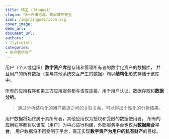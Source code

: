 ```yaml
---
title: 精卫 (JingWei)
slogan: 衔木石填沧海，筑屏障护安全
icon: /img/jingwei/icon.svg
cover_image:
demo_url:
document_url:
authors:
- flytreleft
categories:
- 用户数字资产
---
```


用户（个人或组织）**数字资产库**是存储和管理所有者的数字化资产的数据库，
并且用户的所有数据（含与其他系统交互产生的数据）均以**结构化**形式存储于该库中。

所有的应用程序和第三方应用服务都与该库连接，用于用户认证、数据存取和**数据分析**。

> 通过分析结构化的用户数据之间的关联关系，可以得出个性化的分析结果。

用户数据将始终属于其所有者，其他应用仅为授权和受限的数据使用者。
所有的应用程序都将以该库（用户）为中心进行构建，外部服务平台也仅为**数据聚合平台**，
用户数据将不再受制于平台，真正实现**数字资产为用户的私有财产**的目标。
<!-- more -->
